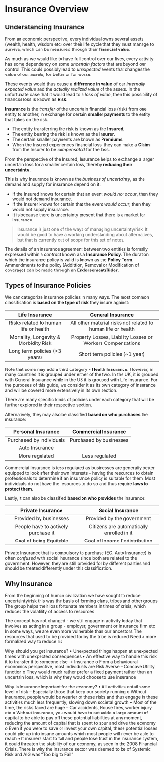 # **Insurance Overview**

## **Understanding Insurance**

From an economic perspective, every individual owns several assets (wealth, health, wisdom etc) over their life cycle that they must manage to survive, which can be measured through their **financial value**.

As much as we would like to have full control over our lives, every activity has some dependency on some *uncertain factors* that are beyond our control. This could possibly lead to *unexpected* events that changes the value of our assets, for better or for worse.

These events would thus cause a **difference in value** of our *internally expected value* and the *actually realized value* of the assets. In the unfortunate case that it would lead to a *loss of value*, then this possibility of financial loss is known as **Risk**.

**Insurance** is the *transfer* of the uncertain financial loss (risk) from one entity to another, in exchange for certain **smaller payments** to the entity that takes on the risk.

* The entity transferring the risk is known as the **Insured**.
* The entity bearing the risk is known as the **Insurer**.
* The certain smaller payments are known as **Premiums**.
* When the Insured experiences financial loss, they can make a **Claim** from the Insurer to be *compensated* for the loss.

From the perspective of the Insured, Insurance helps to exchange a larger uncertain loss for a smaller certain loss, thereby **reducing their uncertainty**.

This is why Insurance is known as the *business of uncertainty*, as the demand and supply for insurance depend on it:

* If the Insured knows for certain that an event *would not occur*, then they would not demand insurance.
* If the Insurer knows for certain that the event *would occur*, then they would not supply insurance.
* It is because there is uncertainty present that there is a market for insurance.

> Insurance is just one of the ways of managing uncertainty/risk. It would be good to have a working understanding about alternatives, but that is currently out of scope for this set of notes.

The details of an insurance agreement between two entities is formally expressed within a *contract* known as a **Insurance Policy**. The duration which the insurance policy is valid is known as the **Policy Term**. Ammendments to the policy (Addittion, Removal or Modification of coverage) can be made through an **Endorsement/Rider**.

## **Types of Insurance Policies**

We can categorize insurance policies in many ways. The most common classification is **based on the type of risk** they insure against:

| Life Insurance | General Insurance |
| :-: | :-: |
| Risks related to human life or health | All other material risks not related to human life or health |
| Mortality, Longevity & Morbidity Risk | Property Losses, Liability Losses or Workers Compensations |
| Long term policies (>3 years) | Short term policies (~1 year) |

Note that some may add a third category - **Health Insurance**. However, in many countries it is grouped under either of the two. In the UK, it is grouped with General Insurance while in the US it is grouped with Life insurance. For the purposes of this guide, we consider it as its own category of insurance and will be covered more extensively in its own section.

There are many specific kinds of policies under each category that will be further explored in their respective section.

Alternatively, they may also be classified **based on who purchases** the insurance:

| Personal Insurance | Commercial Insurance |
| :-: | :-: |
| Purchased by individuals | Purchased by businesses |
| Auto Insurance |  |
| More regulated | Less regulated |

Commercial Insurance is less regulated as businesses are generally better equipped to look after their own interests - having the resources to obtain professionals to determine if an insurance policy is suitable for them. Most individuals do not have the resources to do so and thus require **laws to protect them**.

Lastly, it can also be classified **based on who provides** the insurance:

| Private Insurance | Social Insurance |
| :-: | :-: |
| Provided by businesses | Provided by the government |
| People have to actively purchase it | Citizens are automatically enrolled in it |
| Goal of being Equitable | Goal of Income Redistribution |

Private Insurance that is compulsory to purchase (EG. Auto Insurance) is often *confused* with social insurance since both are related to the government. However, they are still provided for by different parties and should be treated differently under this classification.

## Why Insurance

From the beginning of human civilization we have sought to reduce uncertainty/risk
this was the basis of forming clans, tribes and other groups
The group helps their loss fortunate members in times of crisis, which reduces the volatility of access to resources

The concept has not changed - we still engage in activity today that involves as acting in a group - employer, government or insurance firm etc
In some ways, we are even more vulnerable than our ancestors
The resources that used to be provided for by the tribe is reduced
Need a more formalized way to reduce ris

Why should you get insurance?
•	Unexpected things happen at unexpected times with unexpected consequences
•	An effective way to handle this risk it to transfer it to someone else → Insurance
o	From a behavioural economics perspective, most individuals are Risk Averse – Concave Utility function
o	They would much rather prefer a fixed payment rather than an uncertain loss, which is why they would choose to use insurance

Why is Insurance Important for the economy?
•	All activities entail some level of risk – Especially those that keep our society running
o	Without insurance, people would be wearier of these risks and thus engage in these activities much less frequently, slowing down societal growth
•	Most of the time, the risks faced are huge – Car accidents, House fires, worker injury etc
o	Without insurance, you would have to set aside a large amount of capital to be able to pay off these potential liabilities at any moment, reducing the amount of capital that is spent to spur and drive the economy
o	Even if you were to save or invest your own capital, these potential losses could pile up into insane amounts which most people will never be able to reach
•	If insurers start to fall and people lose trust in the insurance system, it could threaten the stability of our economy, as seen in the 2008 Financial Crisis. There is why the insurance sector was deemed to be of Systemic Risk and AIG was “Too big to Fail”
